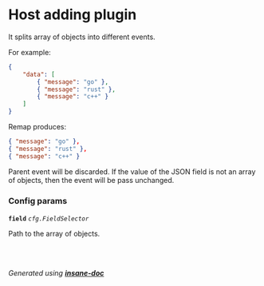 # Host adding plugin
It splits array of objects into different events.

For example:
```json
{
	"data": [
		{ "message": "go" },
		{ "message": "rust" },
		{ "message": "c++" }
	]
}
```

Remap produces:
```json
{ "message": "go" },
{ "message": "rust" },
{ "message": "c++" }
```

Parent event will be discarded.
If the value of the JSON field is not an array of objects, then the event will be pass unchanged.

### Config params
**`field`** *`cfg.FieldSelector`* 

Path to the array of objects.

<br>


<br>*Generated using [__insane-doc__](https://github.com/vitkovskii/insane-doc)*